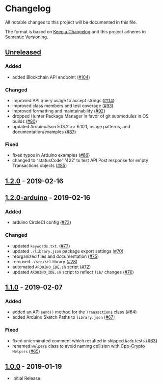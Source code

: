 # Changelog

All notable changes to this project will be documented in this file.

The format is based on [Keep a Changelog](http://keepachangelog.com/en/1.0.0/)
and this project adheres to [Semantic Versioning](http://semver.org/spec/v2.0.0.html).

## [Unreleased]
### Added
-   added Blockchain API endpoint ([#104])

### Changed
-   improved API query usage to accept strings ([#114])
-   improved class members and test coverage ([#93])
-   improved formatting and maintainability ([#92])
-   dropped Hunter Package Manager in favor of git submodules in OS builds ([#90])
-   updated ArduinoJson 5.13.2 >> 6.10.1, usage patterns, and documentation/examples ([#87])

### Fixed
-   fixed typos in Arduino examples ([#86])
-   changed to "statusCode" '422' to test API Post response for empty Transactions objects ([#85])

## [1.2.0] - 2019-02-16
## [1.2.0-arduino] - 2019-02-16
### Added
-   arduino CircleCI config ([#73])

### Changed
-   updated `keywords.txt`. ([#77])
-   updated `./library.json` package export settings ([#70])
-   reorganized files and documentation ([#75])
-   removed `./src/stl` library ([#78])
-   automated `ARDUINO_IDE.sh` script ([#72])
-   updated `ARDUINO_IDE.sh` script to reflect `lib/` changes ([#76])

## [1.1.0] - 2019-02-07
### Added
-   added an API `send()` method for the `Transactions` class ([#64])
-   added Arduino Sketch Paths to `library.json` ([#67])

### Fixed
-   fixed unterminated comment which resulted in skipped `Node` tests ([#63])
-   renamed `Helpers` class to avoid naming collision with Cpp-Crypto `Helpers` ([#65])

## [1.0.0] - 2019-01-19
-   Initial Release

[1.0.0]: https://github.com/ArkEcosystem/cpp-client/compare/1.0.0...master
[#63]: https://github.com/ArkEcosystem/cpp-client/pull/63
[#64]: https://github.com/ArkEcosystem/cpp-client/pull/64
[#65]: https://github.com/ArkEcosystem/cpp-client/pull/65
[#67]: https://github.com/ArkEcosystem/cpp-client/pull/67
[1.1.0]: https://github.com/ArkEcosystem/cpp-client/compare/1.0.0...1.1.0
[#70]: https://github.com/ArkEcosystem/cpp-client/pull/70
[#72]: https://github.com/ArkEcosystem/cpp-client/pull/72
[#73]: https://github.com/ArkEcosystem/cpp-client/pull/73
[#75]: https://github.com/ArkEcosystem/cpp-client/pull/75
[#76]: https://github.com/ArkEcosystem/cpp-client/pull/76
[#77]: https://github.com/ArkEcosystem/cpp-client/pull/77
[#78]: https://github.com/ArkEcosystem/cpp-client/pull/78
[1.2.0]: https://github.com/ArkEcosystem/cpp-client/compare/1.1.0...1.2.0
[1.2.0-arduino]: https://github.com/ArkEcosystem/cpp-client/compare/1.1.0...1.2.0-arduino
[#85]: https://github.com/ArkEcosystem/cpp-client/pull/85
[#86]: https://github.com/ArkEcosystem/cpp-client/pull/86
[#87]: https://github.com/ArkEcosystem/cpp-client/pull/87
[#90]: https://github.com/ArkEcosystem/cpp-client/pull/90
[#92]: https://github.com/ArkEcosystem/cpp-client/pull/92
[#93]: https://github.com/ArkEcosystem/cpp-client/pull/93
[#104]: https://github.com/ArkEcosystem/cpp-client/pull/104
[#114]: https://github.com/ArkEcosystem/cpp-client/pull/114
[unreleased]: https://github.com/ArkEcosystem/cpp-client/compare/1.2.0...develop
